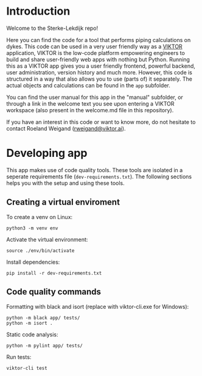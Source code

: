 # Introduction

Welcome to the Sterke-Lekdijk repo!

Here you can find the code for a tool that performs piping calculations on dykes. This code can be used in a very user friendly way as a [VIKTOR](https://viktor.ai) application, VIKTOR is the low-code platform empowering engineers to build and share user-friendly web apps with nothing but Python.  Running this as a VIKTOR app gives you a user friendly frontend, powerful backend, user administration, version history and much more. However, this code is structured in a way that also allows you to use (parts of) it separately. The actual objects and calculations can be found in the `app` subfolder.

You can find the user manual for this app in the "manual" subfolder, or through a link in the welcome text you see upon entering a VIKTOR workspace (also present in the welcome.md file in this repository).

If you have an interest in this code or want to know more, do not hesitate to contact Roeland Weigand (rweigand@viktor.ai).

# Developing app


This app makes use of code quality tools. These tools are isolated in a seperate requirements file (`dev-requirements.txt`). The following sections helps you with the setup and using these tools.

## Creating a virtual enviroment

To create a venv on Linux:

```
python3 -m venv env
```

Activate the virtual environment:
```
source ./env/bin/activate
```

Install dependencies:
```
pip install -r dev-requirements.txt
```

## Code quality commands
Formatting with black and isort (replace with viktor-cli.exe for Windows):
```
python -m black app/ tests/
python -m isort .
```

Static code analysis:
```
python -m pylint app/ tests/
```

Run tests:
```
viktor-cli test 
```